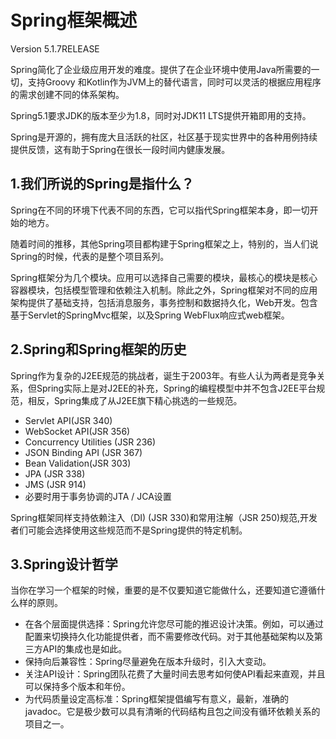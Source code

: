 # Spring框架概述

Version 5.1.7RELEASE

Spring简化了企业级应用开发的难度。提供了在企业环境中使用Java所需要的一切，支持Groovy 和Kotlin作为JVM上的替代语言，同时可以灵活的根据应用程序的需求创建不同的体系架构。

Spring5.1要求JDK的版本至少为1.8，同时对JDK11 LTS提供开箱即用的支持。

Spring是开源的，拥有庞大且活跃的社区，社区基于现实世界中的各种用例持续提供反馈，这有助于Spring在很长一段时间内健康发展。

## 1.我们所说的Spring是指什么？

Spring在不同的环境下代表不同的东西，它可以指代Spring框架本身，即一切开始的地方。

随着时间的推移，其他Spring项目都构建于Spring框架之上，特别的，当人们说Spring的时候，代表的是整个项目系列。

Spring框架分为几个模块。应用可以选择自己需要的模块，最核心的模块是核心容器模块，包括模型管理和依赖注入机制。除此之外，Spring框架对不同的应用架构提供了基础支持，包括消息服务，事务控制和数据持久化，Web开发。包含基于Servlet的SpringMvc框架，以及Spring WebFlux响应式web框架。

## 2.Spring和Spring框架的历史

Spring作为复杂的J2EE规范的挑战者，诞生于2003年。有些人认为两者是竞争关系，但Spring实际上是对J2EE的补充，Spring的编程模型中并不包含J2EE平台规范，相反，Spring集成了从J2EE旗下精心挑选的一些规范。

- Servlet API(JSR 340)
- WebSocket API(JSR 356)
- Concurrency Utilities (JSR 236)
- JSON Binding API (JSR 367)
- Bean Validation(JSR 303)
- JPA (JSR 338)
- JMS (JSR 914)
- 必要时用于事务协调的JTA / JCA设置

Spring框架同样支持依赖注入（DI) (JSR 330)和常用注解（JSR 250)规范,开发者们可能会选择使用这些规范而不是Spring提供的特定机制。

## 3.Spring设计哲学

当你在学习一个框架的时候，重要的是不仅要知道它能做什么，还要知道它遵循什么样的原则。

- 在各个层面提供选择：Spring允许您尽可能的推迟设计决策。例如，可以通过配置来切换持久化功能提供者，而不需要修改代码。对于其他基础架构以及第三方API的集成也是如此。
- 保持向后兼容性：Spring尽量避免在版本升级时，引入大变动。
- 关注API设计：Spring团队花费了大量时间去思考如何使API看起来直观，并且可以保持多个版本和年份。
- 为代码质量设定高标准：Spring框架提倡编写有意义，最新，准确的javadoc。它是极少数可以具有清晰的代码结构且包之间没有循环依赖关系的项目之一。

